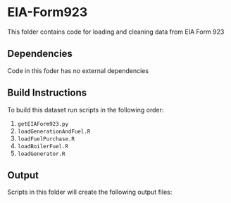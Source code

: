 # EIA-Form923

This folder contains code for loading and cleaning data from EIA Form 923

## Dependencies

Code in this foder has no external dependencies

## Build Instructions

To build this dataset run scripts in the following order:

1. `getEIAForm923.py`
2. `loadGenerationAndFuel.R`
3. `loadFuelPurchase.R`
4. `loadBoilerFuel.R`
5. `loadGenerator.R`

## Output

Scripts in this folder will create the following output files:
